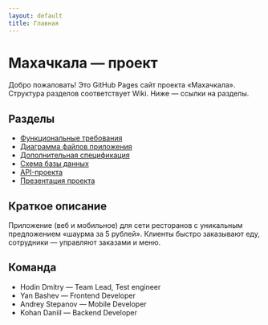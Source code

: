```yaml
---
layout: default
title: Главная
---
```


# Махачкала — проект

Добро пожаловать! Это GitHub Pages сайт проекта «Махачкала». Структура разделов соответствует Wiki. Ниже — ссылки на разделы.

## Разделы
- [Функциональные требования](/functional-requirements)
- [Диаграмма файлов приложения](/file-diagram)
- [Дополнительная спецификация](/supplementary-spec)
- [Схема базы данных](/db-schema)
- [API-проекта](/api)
- [Презентация проекта](/presentation)

## Краткое описание
Приложение (веб и мобильное) для сети ресторанов с уникальным предложением «шаурма за 5 рублей». Клиенты быстро заказывают еду, сотрудники — управляют заказами и меню.

## Команда
- Hodin Dmitry — Team Lead, Test engineer  
- Yan Bashev — Frontend Developer  
- Andrey Stepanov — Mobile Developer  
- Kohan Daniil — Backend Developer
